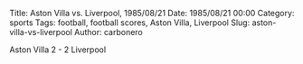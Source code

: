 Title: Aston Villa vs. Liverpool, 1985/08/21
Date: 1985/08/21 00:00
Category: sports
Tags: football, football scores, Aston Villa, Liverpool
Slug: aston-villa-vs-liverpool
Author: carbonero


Aston Villa 2 - 2 Liverpool
